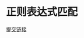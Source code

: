 # 正则表达式匹配

[提交链接](https://www.nowcoder.com/practice/45327ae22b7b413ea21df13ee7d6429c?tpId=190&&tqId=36062&rp=1&ru=/ta/job-code-high-rd&qru=/ta/job-code-high-rd/question-ranking)